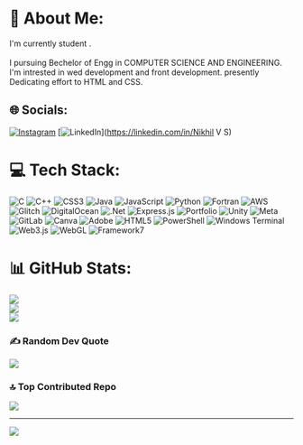 # 💫 About Me:
I'm currently student
.<br><br>I pursuing Bechelor of Engg in COMPUTER SCIENCE AND ENGINEERING.
I'm intrested in wed development and front development.
presently Dedicating effort to HTML and CSS.


## 🌐 Socials:
[![Instagram](https://img.shields.io/badge/Instagram-%23E4405F.svg?logo=Instagram&logoColor=white)](https://instagram.com/mr_nikhilsshetty62) [![LinkedIn](https://img.shields.io/badge/LinkedIn-%230077B5.svg?logo=linkedin&logoColor=white)](https://linkedin.com/in/Nikhil V S) 

# 💻 Tech Stack:
![C](https://img.shields.io/badge/c-%2300599C.svg?style=plastic&logo=c&logoColor=white) ![C++](https://img.shields.io/badge/c++-%2300599C.svg?style=plastic&logo=c%2B%2B&logoColor=white) ![CSS3](https://img.shields.io/badge/css3-%231572B6.svg?style=plastic&logo=css3&logoColor=white) ![Java](https://img.shields.io/badge/java-%23ED8B00.svg?style=plastic&logo=openjdk&logoColor=white) ![JavaScript](https://img.shields.io/badge/javascript-%23323330.svg?style=plastic&logo=javascript&logoColor=%23F7DF1E) ![Python](https://img.shields.io/badge/python-3670A0?style=plastic&logo=python&logoColor=ffdd54) ![Fortran](https://img.shields.io/badge/Fortran-%23734F96.svg?style=plastic&logo=fortran&logoColor=white) ![AWS](https://img.shields.io/badge/AWS-%23FF9900.svg?style=plastic&logo=amazon-aws&logoColor=white) ![Glitch](https://img.shields.io/badge/glitch-%233333FF.svg?style=plastic&logo=glitch&logoColor=white) ![DigitalOcean](https://img.shields.io/badge/DigitalOcean-%230167ff.svg?style=plastic&logo=digitalOcean&logoColor=white) ![.Net](https://img.shields.io/badge/.NET-5C2D91?style=plastic&logo=.net&logoColor=white) ![Express.js](https://img.shields.io/badge/express.js-%23404d59.svg?style=plastic&logo=express&logoColor=%2361DAFB) ![Portfolio](https://img.shields.io/badge/Portfolio-%23000000.svg?style=plastic&logo=firefox&logoColor=#FF7139) ![Unity](https://img.shields.io/badge/unity-%23000000.svg?style=plastic&logo=unity&logoColor=white) ![Meta](https://img.shields.io/badge/Meta-%230467DF.svg?style=plastic&logo=Meta&logoColor=white) ![GitLab](https://img.shields.io/badge/gitlab-%23181717.svg?style=plastic&logo=gitlab&logoColor=white) ![Canva](https://img.shields.io/badge/Canva-%2300C4CC.svg?style=plastic&logo=Canva&logoColor=white) ![Adobe](https://img.shields.io/badge/adobe-%23FF0000.svg?style=plastic&logo=adobe&logoColor=white) ![HTML5](https://img.shields.io/badge/html5-%23E34F26.svg?style=plastic&logo=html5&logoColor=white) ![PowerShell](https://img.shields.io/badge/PowerShell-%235391FE.svg?style=plastic&logo=powershell&logoColor=white) ![Windows Terminal](https://img.shields.io/badge/Windows%20Terminal-%234D4D4D.svg?style=plastic&logo=windows-terminal&logoColor=white) ![Web3.js](https://img.shields.io/badge/web3.js-F16822?style=plastic&logo=web3.js&logoColor=white) ![WebGL](https://img.shields.io/badge/WebGL-990000?logo=webgl&logoColor=white&style=plastic) ![Framework7](https://img.shields.io/badge/framework7-%23EE350F.svg?style=plastic&logo=framework7&logoColor=white)
# 📊 GitHub Stats:
![](https://github-readme-stats.vercel.app/api?username=Nikhilshettys&theme=shadow_blue&hide_border=false&include_all_commits=true&count_private=true)<br/>
![](https://github-readme-streak-stats.herokuapp.com/?user=Nikhilshettys&theme=shadow_blue&hide_border=false)<br/>
![](https://github-readme-stats.vercel.app/api/top-langs/?username=Nikhilshettys&theme=shadow_blue&hide_border=false&include_all_commits=true&count_private=true&layout=compact)

### ✍️ Random Dev Quote
![](https://quotes-github-readme.vercel.app/api?type=horizontal&theme=tokyonight)

### 🔝 Top Contributed Repo
![](https://github-contributor-stats.vercel.app/api?username=Nikhilshettys&limit=5&theme=shadow_blue&combine_all_yearly_contributions=true)

---
[![](https://visitcount.itsvg.in/api?id=Nikhilshettys&icon=1&color=1)](https://visitcount.itsvg.in)

<!-- Proudly created with GPRM ( https://gprm.itsvg.in ) -->

